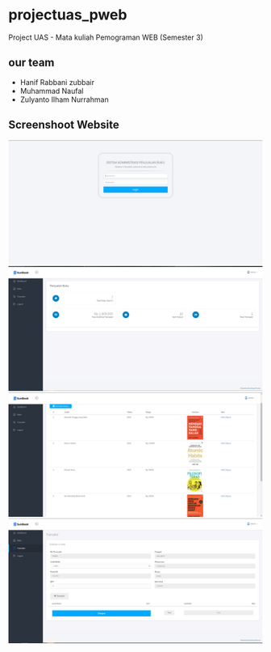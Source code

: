 # projectuas_pweb
Project UAS - Mata kuliah Pemograman WEB (Semester 3)
## our team
- Hanif Rabbani zubbair
- Muhammad Naufal
- Zulyanto Ilham Nurrahman

## Screenshoot Website
![](/Assets/screen/Capture.PNG)
![](/Assets/screen/Capture2.PNG)
![](/Assets/screen/Capture3.PNG)
![](/Assets/screen/Capture4.PNG)

